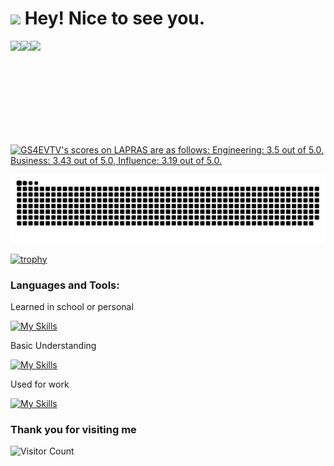 <h1><img src="https://emojis.slackmojis.com/emojis/images/1531849430/4246/blob-sunglasses.gif?1531849430" width="30"/> Hey! Nice to see you.</h1>
<a href="https://github.com/Haru-Kobayashi073">
  <img align="left" height="166px" src="https://github-readme-stats.vercel.app/api?username=Haru-Kobayashi073&count_private=true&show_icons=true" />
</a>

<a href="https://github.com/Haru-Kobayashi073">
  <img align="left" height="166px" src="https://github-readme-stats.vercel.app/api/top-langs/?username=Haru-Kobayashi073&layout=compact&hide=html,cmake,css,C++&langs_count=8&exclude_repo=memo,SNS_demo_App,flutter-App-frontend,flutter_pixabay,rails_7_tutorial,FlutterStreamProvider,riverpod_future_bathroom-now,q_and_a_site,micro_cms_rails_qr_app_qr_code_app_instagram_clone_flutter,flutter,create_articles_rails_app,riverpod_prototyping,flutter-api-practice,Calculator,basic_components_zenn," />
</a>



![](https://github-profile-summary-cards.vercel.app/api/cards/profile-details?username=Haru-Kobayashi073&theme=vue)

<!--START_SECTION:lapras-card-->
<p ><a href="https://lapras.com/public/GS4EVTV" target="_blank" rel="noopener noreferrer"><img alt="GS4EVTV's scores on LAPRAS are as follows: Engineering: 3.5 out of 5.0, Business: 3.43 out of 5.0, Influence: 3.19 out of 5.0." src="https://lapras-card-generator.vercel.app/api/svg?e=3.5&b=3.43&i=3.19&b1=%2353c5f8&b2=%2300579b&i1=%2303102f&i2=%231688bf&l=en" width="400" ></a></p>
<!--END_SECTION:lapras-card-->

![Snake animation](<./images/github-user-contribution%20(1).svg>)

<!-- https://platane.github.io/snk/ -->

[![trophy](https://github-profile-trophy.vercel.app/?username=Haru-Kobayashi073)](https://github.com/ryo-ma/github-profile-trophy)

<h3 align="left">Languages and Tools:</h3>
<p align="left">

Learned in school or personal

[![My Skills](https://skillicons.dev/icons?i=ruby,rails,django,ts,nodejs,express,&theme=light)](https://skillicons.dev)

Basic Understanding

[![My Skills](https://skillicons.dev/icons?i=js,react,nextjs,py,swift,html,css,docker,githubactions&theme=light)](https://skillicons.dev)

Used for work

[![My Skills](https://skillicons.dev/icons?i=dart,flutter,go,firebase,git,github&theme=light)](https://skillicons.dev)

</p>

### Thank you for visiting me

![Visitor Count](https://profile-counter.glitch.me/Haru-Kobayashi073/count.svg)
